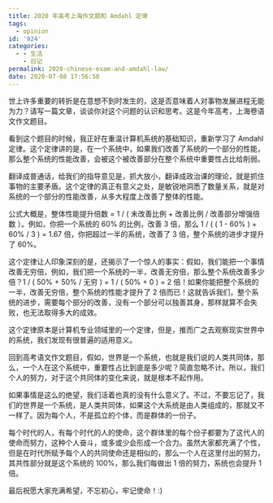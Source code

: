 ```yaml
---
title: 2020 年高考上海作文题和 Amdahl 定律
tags:
  - opinion
id: '924'
categories:
  - - 生活
    - 日记
permalink: 2020-chinese-exam-and-amdahl-law/
date: 2020-07-08 17:56:50
---
```


世上许多重要的转折是在意想不到时发生的，这是否意味着人对事物发展进程无能为力？请写一篇文章，谈谈你对这个问题的认识和思考。这是今年高考，上海卷语文作文题目。

看到这个题目的时候，我正好在重温计算机系统的基础知识，重新学习了 Amdahl 定律。这个定律讲的是，在一个系统中，如果我们改善了系统的一个部分的性能，那么整个系统的性能改善，会被这个被改善部分在整个系统中重要性占比给削弱。
<!-- more -->
翻译成普通话，给我们的指导意见是，抓大放小，翻译成政治课的理论，就是抓住事物的主要矛盾。这个定律的真正有意义之处，是敏锐地洞悉了数量关系，就是对系统的一个部分的性能改善，从多大程度上改善了整体的性能。

公式大概是，整体性能提升倍数 = 1 / ( 未改善比例 + 改善比例 / 改善部分增强倍数 ）。例如，你把一个系统的 60% 的比例，改善 3 倍，那么 1 / ( ( 1 - 60% ) + 60% / 3 ) = 1.67 倍，你把超过一半的系统，改善了 3 倍，整个系统的进步才提升了 60%。

这个定律让人印象深刻的是，还揭示了一个惊人的事实：假如，我们能把一个事情改善无穷倍，例如，我们把一个系统的一半，改善无穷倍，那么整个系统改善多少倍？1 / ( 50% + 50% / 无穷 ) = 1 / ( 50% + 0 ) = 2 倍！如果你能把整个系统的一半，改善无穷倍，整个系统的性能才提升了 2 倍而已！这就告诉我们，整个系统的进步，需要每个部分的改善，没有一个部分可以独善其身，那样就算不会失败，也无法取得多大的成效。

这个定律原本是计算机专业领域里的一个定律，但是，推而广之去观察现实世界中的系统，我们发现有很普遍的适用意义。

回到高考语文作文题目，假如，世界是一个系统，也就是我们说的人类共同体，那么，一个人在这个系统中，重要性占比到底是多少呢？简直忽略不计。所以，我们个人的努力，对于这个共同体的变化来说，就是根本不起作用。

如果事情是这么的绝望，我们活着也真的没有什么意义了。不过，不要忘记了，我们的世界是一个系统，是人类共同体，如果这个大系统是由人类组成的，那就又不一样了。因为每个人，不是孤立的个体，而是群体的一份子。

每个时代的人，有每个时代的人的使命，这个群体里的每个份子都要为了这代人的使命而努力，这种个人奋斗，或多或少会形成一个合力。虽然大家都充满了个性，但是在时代所赋予每个人的共同使命还是相似的，那么一个人在这里付出的努力，其共性部分就是这个系统的 100%，那么我们每做出 1 倍的努力，系统也会提升 1 倍。

最后祝愿大家充满希望，不忘初心，牢记使命！:)